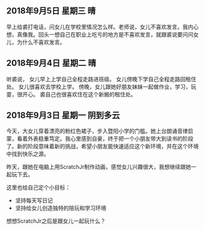 
## 2018年9月5日 星期三 晴
早上给裘打电话，问女儿在学校里情况怎么样。老师说，女儿不喜欢发言。我内心想，真像我。回头一想自己在职业上吃亏的地方是不喜欢发言，就跟裘说要问问女儿，为什么不喜欢发言。

## 2018年9月4日 星期二 晴
听裘说，
女儿早上上学自己全程走路进班级。
女儿傍晚下学自己全程走路回租住处。
女儿很喜欢去学校上学。
傍晚，女儿跟她好朋友妹妹一起做作业，学习，玩耍，很开心。
裘自己也很喜欢住在这个新搬的租住处。


## 2018年9月3日 星期一 阴到多云

今天，大女儿穿着漂亮的粉红色裙子，步入暨阳小学的门槛。她上台朗诵音律启蒙，看着外表稳重笃定。我心里感到自豪，终于把一个小朋友带大到读书的阶段了。新的阶段意味着新的挑战，希望小朋友能快速适应这个新环境，并在这个环境中找到快乐之源。

昨天，跟她在电脑上用ScratchJr制作动画，感觉女儿兴趣很大，我想继续跟她一起玩下去。

这里也给自己定个小目标：
- 坚持每天写日记
- 坚持给女儿创造独特的陪玩和学习环境

想想ScratchJr之后是跟女儿一起玩什么？
